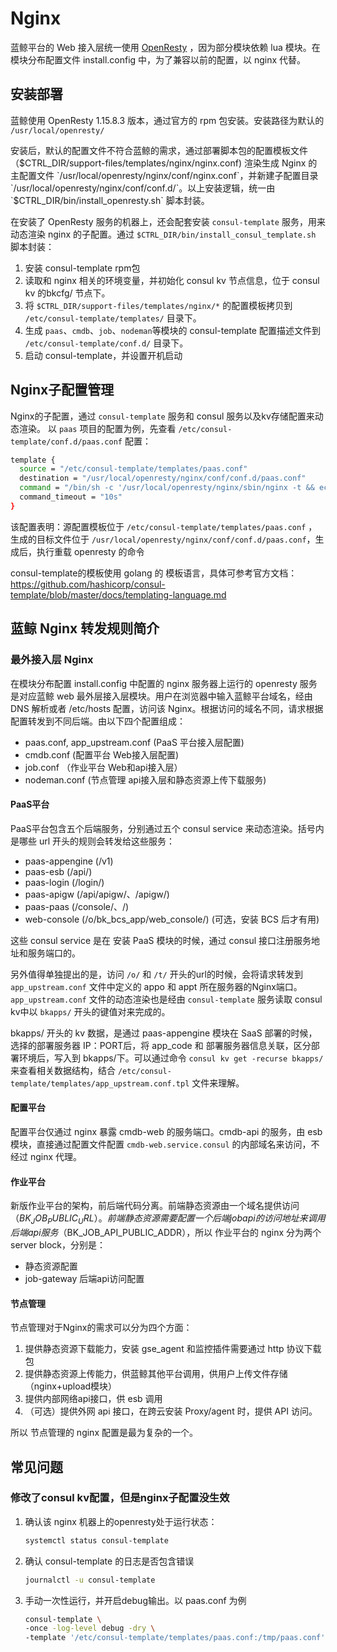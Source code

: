 # Nginx

蓝鲸平台的 Web 接入层统一使用 [OpenResty](https://openresty.org/cn/) ，因为部分模块依赖 lua 模块。在模块分布配置文件 install.config 中，为了兼容以前的配置，以 nginx 代替。

## 安装部署

蓝鲸使用 OpenResty 1.15.8.3 版本，通过官方的 rpm 包安装。安装路径为默认的 `/usr/local/openresty/`

安装后，默认的配置文件不符合蓝鲸的需求，通过部署脚本包的配置模板文件（$CTRL_DIR/support-files/templates/nginx/nginx.conf) 渲染生成 Nginx 的主配置文件 `/usr/local/openresty/nginx/conf/nginx.conf`，并新建子配置目录 `/usr/local/openresty/nginx/conf/conf.d/`。以上安装逻辑，统一由 `$CTRL_DIR/bin/install_openresty.sh` 脚本封装。

在安装了 OpenResty 服务的机器上，还会配套安装 `consul-template` 服务，用来动态渲染 nginx 的子配置。通过 `$CTRL_DIR/bin/install_consul_template.sh` 脚本封装：

1. 安装 consul-template rpm包
2. 读取和 nginx 相关的环境变量，并初始化 consul kv 节点信息，位于 consul kv 的bkcfg/ 节点下。
3. 将 `$CTRL_DIR/support-files/templates/nginx/*` 的配置模板拷贝到 `/etc/consul-template/templates/` 目录下。
4. 生成 `paas`、`cmdb`、`job`、`nodeman`等模块的 consul-template 配置描述文件到 `/etc/consul-template/conf.d/` 目录下。
5. 启动 consul-template，并设置开机启动

## Nginx子配置管理

Nginx的子配置，通过 `consul-template` 服务和 consul 服务以及kv存储配置来动态渲染。
以 `paas` 项目的配置为例，先查看 `/etc/consul-template/conf.d/paas.conf` 配置：

```bash
template {
  source = "/etc/consul-template/templates/paas.conf"
  destination = "/usr/local/openresty/nginx/conf/conf.d/paas.conf"
  command = "/bin/sh -c '/usr/local/openresty/nginx/sbin/nginx -t && echo reload openresty && systemctl reload openresty'"
  command_timeout = "10s"
}
```

该配置表明：源配置模板位于 `/etc/consul-template/templates/paas.conf` ，生成的目标文件位于 `/usr/local/openresty/nginx/conf/conf.d/paas.conf`，生成后，执行重载 openresty 的命令

consul-template的模板使用 golang 的 模板语言，具体可参考官方文档：https://github.com/hashicorp/consul-template/blob/master/docs/templating-language.md 

## 蓝鲸 Nginx 转发规则简介

### 最外接入层 Nginx

在模块分布配置 install.config 中配置的 nginx 服务器上运行的 openresty 服务是对应蓝鲸 web 最外层接入层模块。用户在浏览器中输入蓝鲸平台域名，经由 DNS 解析或者 /etc/hosts 配置，访问该 Nginx。根据访问的域名不同，请求根据配置转发到不同后端。由以下四个配置组成：

- paas.conf, app_upstream.conf (PaaS 平台接入层配置)
- cmdb.conf (配置平台 Web接入层配置)
- job.conf （作业平台 Web和api接入层）
- nodeman.conf (节点管理 api接入层和静态资源上传下载服务)

#### PaaS平台

PaaS平台包含五个后端服务，分别通过五个 consul service 来动态渲染。括号内是哪些 url 开头的规则会转发给这些服务：

- paas-appengine (/v1)
- paas-esb (/api/)
- paas-login (/login/)
- paas-apigw (/api/apigw/、/apigw/)
- paas-paas (/console/、/)
- web-console (/o/bk_bcs_app/web_console/) (可选，安装 BCS 后才有用) 

这些 consul service 是在 安装 PaaS 模块的时候，通过 consul 接口注册服务地址和服务端口的。

另外值得单独提出的是，访问 `/o/` 和 `/t/` 开头的url的时候，会将请求转发到 `app_upstream.conf` 文件中定义的 appo 和 appt 所在服务器的Nginx端口。
`app_upstream.conf` 文件的动态渲染也是经由 `consul-template` 服务读取 consul kv中以 `bkapps/` 开头的键值对来完成的。

bkapps/ 开头的 kv 数据，是通过 paas-appengine 模块在 SaaS 部署的时候，选择的部署服务器 IP：PORT后，将 app_code 和 部署服务器信息关联，区分部署环境后，写入到 bkapps/下。可以通过命令 `consul kv get -recurse bkapps/` 来查看相关数据结构，结合 `/etc/consul-template/templates/app_upstream.conf.tpl` 文件来理解。

#### 配置平台

配置平台仅通过 nginx 暴露 cmdb-web 的服务端口。cmdb-api 的服务，由 esb 模块，直接通过配置文件配置 `cmdb-web.service.consul` 的内部域名来访问，不经过 nginx 代理。

#### 作业平台

新版作业平台的架构，前后端代码分离。前端静态资源由一个域名提供访问（$BK_JOB_PUBLIC_URL）。前端静态资源需要配置一个后端 jobapi 的访问地址来调用后端api服务（$BK_JOB_API_PUBLIC_ADDR），所以 作业平台的 nginx 分为两个 server block，分别是：

- 静态资源配置
- job-gateway 后端api访问配置

#### 节点管理

节点管理对于Nginx的需求可以分为四个方面：

1. 提供静态资源下载能力，安装 gse_agent 和监控插件需要通过 http 协议下载包
2. 提供静态资源上传能力，供蓝鲸其他平台调用，供用户上传文件存储（nginx+upload模块）
3. 提供内部网络api接口，供 esb 调用
4. （可选）提供外网 api 接口，在跨云安装 Proxy/agent 时，提供 API 访问。

所以 节点管理的 nginx 配置是最为复杂的一个。

## 常见问题

### 修改了consul kv配置，但是nginx子配置没生效

1. 确认该 nginx 机器上的openresty处于运行状态：

    ```bash
    systemctl status consul-template
    ```

2. 确认 consul-template 的日志是否包含错误

    ```bash
    journalctl -u consul-template
    ```

3. 手动一次性运行，并开启debug输出。以 paas.conf 为例

    ```bash
    consul-template \
    -once -log-level debug -dry \
    -template '/etc/consul-template/templates/paas.conf:/tmp/paas.conf'
    ```
